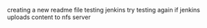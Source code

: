 creating a new readme file 
testing jenkins
 try testing again if jenkins uploads content to nfs server 

